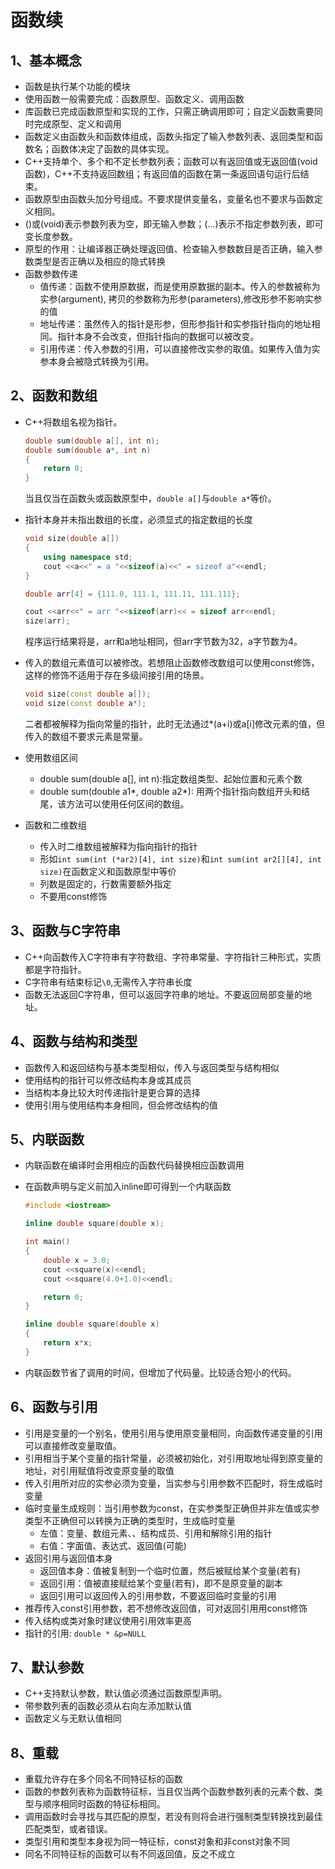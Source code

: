 # 函数续

## 1、基本概念

- 函数是执行某个功能的模块
- 使用函数一般需要完成：函数原型、函数定义、调用函数
- 库函数已完成函数原型和实现的工作，只需正确调用即可；自定义函数需要同时完成原型、定义和调用
- 函数定义由函数头和函数体组成，函数头指定了输入参数列表、返回类型和函数名；函数体决定了函数的具体实现。
- C++支持单个、多个和不定长参数列表；函数可以有返回值或无返回值(void函数)，C++不支持返回数组；有返回值的函数在第一条返回语句运行后结束。
- 函数原型由函数头加分号组成。不要求提供变量名，变量名也不要求与函数定义相同。
- ()或(void)表示参数列表为空，即无输入参数；(...)表示不指定参数列表，即可变长度参数。  
- 原型的作用：让编译器正确处理返回值、检查输入参数数目是否正确，输入参数类型是否正确以及相应的隐式转换
- 函数参数传递
    + 值传递：函数不使用原数据，而是使用原数据的副本。传入的参数被称为实参(argument), 拷贝的参数称为形参(parameters),修改形参不影响实参的值
    + 地址传递：虽然传入的指针是形参，但形参指针和实参指针指向的地址相同。指针本身不会改变，但指针指向的数据可以被改变。
    + 引用传递：传入参数的引用，可以直接修改实参的取值。如果传入值为实参本身会被隐式转换为引用。

## 2、函数和数组

- C++将数组名视为指针。
    
    ```C++
    double sum(double a[], int n);
    double sum(double a*, int n)
    {
        return 0;
    }
    ```
    当且仅当在函数头或函数原型中，`double a[]`与`double a*`等价。

- 指针本身并未指出数组的长度，必须显式的指定数组的长度
  
    ```C++
    void size(double a[])
    {
        using namespace std;
        cout <<a<<" = a "<<sizeof(a)<<" = sizeof a"<<endl;
    }

    double arr[4] = {111.0, 111.1, 111.11, 111.111};

    cout <<arr<<" = arr "<<sizeof(arr)<< = sizeof arr<<endl;
    size(arr);
    ```
    程序运行结果将是，arr和a地址相同，但arr字节数为32，a字节数为4。

- 传入的数组元素值可以被修改。若想阻止函数修改数组可以使用const修饰，这样的修饰不适用于存在多级间接引用的场景。
  
    ```C++
    void size(const double a[]);
    void size(const double a*);
    ```
    二者都被解释为指向常量的指针，此时无法通过*(a+i)或a[i]修改元素的值，但传入的数组不要求元素是常量。

- 使用数组区间
    + double sum(double a[], int n):指定数组类型、起始位置和元素个数
    + double sum(double a1*, double a2*): 用两个指针指向数组开头和结尾，该方法可以使用任何区间的数组。

- 函数和二维数组
    + 传入时二维数组被解释为指向指针的指针
    + 形如`int sum(int (*ar2)[4], int size)`和`int sum(int ar2[][4], int size)`在函数定义和函数原型中等价
    + 列数是固定的，行数需要额外指定
    + 不要用const修饰


## 3、函数与C字符串

- C++向函数传入C字符串有字符数组、字符串常量、字符指针三种形式，实质都是字符指针。
- C字符串有结束标记`\0`,无需传入字符串长度
- 函数无法返回C字符串，但可以返回字符串的地址。不要返回局部变量的地址。

## 4、函数与结构和类型

- 函数传入和返回结构与基本类型相似，传入与返回类型与结构相似
- 使用结构的指针可以修改结构本身或其成员
- 当结构本身比较大时传递指针是更合算的选择
- 使用引用与使用结构本身相同，但会修改结构的值

## 5、内联函数

- 内联函数在编译时会用相应的函数代码替换相应函数调用
- 在函数声明与定义前加入inline即可得到一个内联函数

    ```C++
    #include <iostream>

    inline double square(double x);

    int main()
    {
        double x = 3.0;
        cout <<square(x)<<endl;
        cout <<square(4.0+1.0)<<endl;

        return 0;
    }

    inline double square(double x)
    {
        return x*x;
    }
    ```
- 内联函数节省了调用的时间，但增加了代码量。比较适合短小的代码。

## 6、函数与引用

- 引用是变量的一个别名，使用引用与使用原变量相同，向函数传递变量的引用可以直接修改变量取值。
- 引用相当于某个变量的指针常量，必须被初始化，对引用取地址得到原变量的地址，对引用赋值将改变原变量的取值
- 传入引用所对应的实参必须为变量，当实参与引用参数不匹配时，将生成临时变量
- 临时变量生成规则：当引用参数为const，在实参类型正确但并非左值或实参类型不正确但可以转换为正确的类型时，生成临时变量
    + 左值：变量、数组元素、、结构成员、引用和解除引用的指针
    + 右值：字面值、表达式、返回值(可能)
- 返回引用与返回值本身
    + 返回值本身：值被复制到一个临时位置，然后被赋给某个变量(若有)
    + 返回引用：值被直接赋给某个变量(若有)，即不是原变量的副本
    + 返回引用可以返回传入的引用参数，不要返回临时变量的引用
- 推荐传入const引用参数，若不想修改返回值，可对返回引用用const修饰
- 传入结构或类对象时建议使用引用效率更高
- 指针的引用: `double * &p=NULL`

## 7、默认参数

- C++支持默认参数，默认值必须通过函数原型声明。
- 带参数列表的函数必须从右向左添加默认值
- 函数定义与无默认值相同

## 8、重载

- 重载允许存在多个同名不同特征标的函数
- 函数的参数列表称为函数特征标，当且仅当两个函数参数列表的元素个数、类型与顺序相同时函数的特征标相同。
- 调用函数时会寻找与其匹配的原型，若没有则将会进行强制类型转换找到最佳匹配类型，或者错误。
- 类型引用和类型本身视为同一特征标，const对象和非const对象不同
- 同名不同特征标的函数可以有不同返回值，反之不成立
  